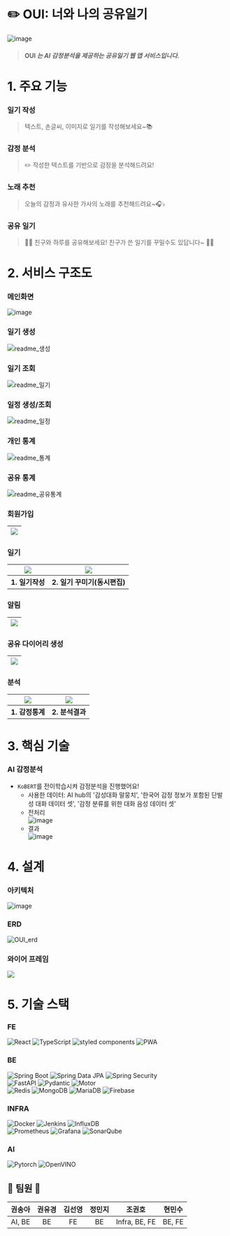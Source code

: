 # ✏️ OUI: 너와 나의 공유일기
![image](/uploads/0cdb433323a2346705c12595770a0e60/image.png)

> #### OUI _는 **AI 감정분석을 제공하는 공유일기 웹 앱 서비스**입니다._

# 1. 주요 기능
### 일기 작성
> 텍스트, 손글씨, 이미지로 일기를 작성해보세요~📚

### 감정 분석
> ✏️ 작성한 텍스트를 기반으로 감정을 분석해드려요!

### 노래 추천
> 오늘의 감정과 유사한 가사의 노래를 추천해드려요~🎧♭

### 공유 일기
> 💁🏻 친구와 하루를 공유해보세요! 친구가 쓴 일기를 꾸밀수도 있답니다~ 🙆🏻

# 2. 서비스 구조도
### 메인화면
![image](/uploads/2a7e2d8d98f2272a7839b15fe01e907f/image.png)

### 일기 생성
![readme_생성](/uploads/efcc08ed0c9185357a435c0dc2a47bae/readme_생성.PNG)

### 일기 조회
![readme_일기](/uploads/efc75d934b265ed12e3c780a094c5d9c/readme_일기.PNG)

### 일정 생성/조회
![readme_일정](/uploads/d9563ba3999ac355a3b6044a7486abf2/readme_일정.PNG)

### 개인 통계
![readme_통계](/uploads/7fe2b6d17ece121303ccd1690b57ebe2/readme_통계.PNG)

### 공유 통계
![readme_공유통계](/uploads/9efe6fd218e97bee45b4f86fb4b52416/readme_공유통계.PNG)

### 회원가입
| <img src="./asset/회원가입.gif"> |
|------------|

### 일기
| <img src="./asset/일기작성.gif"> | <img src="./asset/동시편집.gif"> |
|:------------:|:------------:|
| <b>1. 일기작성</b>  | <b>2. 일기 꾸미기(동시편집)</b>  |

### 알림
| <img src="./asset/초대수락.gif"> |
|------------|


### 공유 다이어리 생성
| <img src="./asset/공유다이어리생성.gif"> |
|------------|

### 분석
| <img src="./asset/개인통계.gif"> | <img src="./asset/분석결과.gif"> |
|:------------:|:------------:|
| <b>1. 감정통계</b>  | <b>2. 분석결과</b> |

# 3. 핵심 기술
### AI 감정분석
* `KoBERT`를 전이학습시켜 감정분석을 진행했어요!
    * 사용한 데이터: AI hub의 '감성대화 말뭉치', '한국어 감정 정보가 포함된 단발성 대화 데이터 셋', '감정 분류를 위한 대화 음성 데이터 셋'
    * 전처리  
        ![image](/uploads/5d053819fef40563815a3df506eacd3b/image.png)
    * 결과  
        ![image](/uploads/61fe9f065fbc1855d7ae4525898105a3/image.png)

# 4. 설계
### 아키텍처
![image](/uploads/d90f53ee0a218036db97b7a64132d359/image.png)

### ERD
![OUI_erd](/uploads/e7ba639b6634c0157a2b86e751a8103a/OUI_erd.png)

### 와이어 프레임
<img src="./asset/와이어프레임.png">

# 5. 기술 스택

### FE
![React](https://img.shields.io/badge/React-61DAFB?style=for-the-badge&logo=react&logoColor=white)
![TypeScript](https://img.shields.io/badge/TypeScript-3178C6?style=for-the-badge&logo=typescript&logoColor=white)
![styled components](https://img.shields.io/badge/styled%20components-DB7093?style=for-the-badge&logo=styledcomponents&logoColor=white)
![PWA](https://img.shields.io/badge/PWA-5A0FC8?style=for-the-badge&logo=pwa&logoColor=white)

### BE
![Spring Boot](https://img.shields.io/badge/Spring%20Boot-6DB33F?style=for-the-badge&logo=springboot&logoColor=white)
![Spring Data JPA](https://img.shields.io/badge/Spring%20Data%20JPA-6DB33F?style=for-the-badge&logo=spring&logoColor=white)
![Spring Security](https://img.shields.io/badge/Spring%20Security-6DB33F?style=for-the-badge&logo=springsecurity&logoColor=white)  
![FastAPI](https://img.shields.io/badge/FastAPI-009688?style=for-the-badge&logo=fastapi&logoColor=white)
![Pydantic](https://img.shields.io/badge/Pydantic-E92063?style=for-the-badge&logo=pydantic&logoColor=white)
![Motor](https://img.shields.io/badge/Motor-47A248?style=for-the-badge&logo=mongodb&logoColor=white)  
![Redis](https://img.shields.io/badge/Redis-DC382D?style=for-the-badge&logo=redis&logoColor=white)
![MongoDB](https://img.shields.io/badge/MongoDB-47A248?style=for-the-badge&logo=mongodb&logoColor=white)
![MariaDB](https://img.shields.io/badge/MariaDB-003545?style=for-the-badge&logo=mariadb&logoColor=white)
![Firebase](https://img.shields.io/badge/Firebase-FFCA28?style=for-the-badge&logo=firebase&logoColor=white)  


### INFRA
![Docker](https://img.shields.io/badge/Docker-2496ED?style=for-the-badge&logo=docker&logoColor=white)
![Jenkins](https://img.shields.io/badge/Jenkins-D24939?style=for-the-badge&logo=jenkins&logoColor=white)
![InfluxDB](https://img.shields.io/badge/InfluxDB-22ADF6?style=for-the-badge&logo=influxdb&logoColor=white)  
![Prometheus](https://img.shields.io/badge/Prometheus-E6522C?style=for-the-badge&logo=prometheus&logoColor=white)
![Grafana](https://img.shields.io/badge/Grafana-F46800?style=for-the-badge&logo=grafana&logoColor=white)
![SonarQube](https://img.shields.io/badge/SonarQube-4E9BCD?style=for-the-badge&logo=sonarqube&logoColor=white)


### AI
![Pytorch](https://img.shields.io/badge/PyTorch-EE4C2C?style=for-the-badge&logo=pytorch&logoColor=white)
![OpenVINO](https://img.shields.io/badge/OpenVINO-0071C5?style=for-the-badge&logo=intel&logoColor=white)


## 🍎 팀원 🍎
| 권송아 | 권유경 | 김선영 | 정민지 | 조권호 | 현민수 |
| :--: | :--: | :--: | :--: | :--: | :--: |
| AI, BE | BE | FE | BE | Infra, BE, FE | BE, FE |

